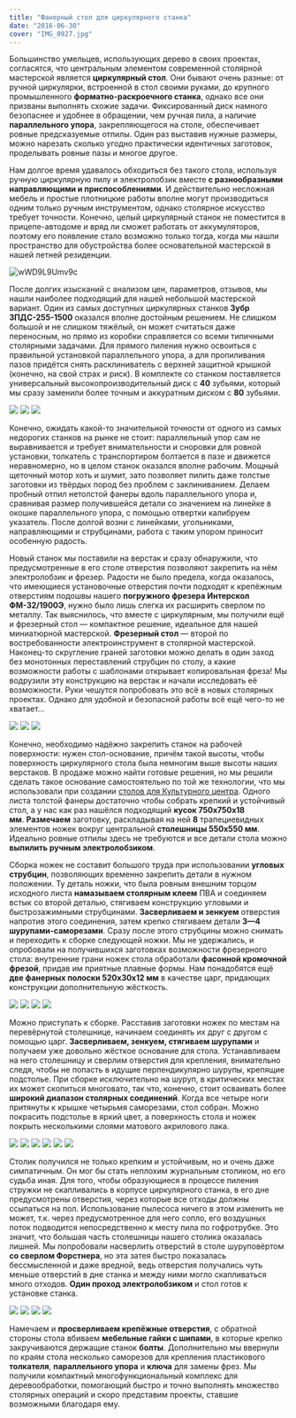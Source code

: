 ```yaml
---
title: "Фанерный стол для циркулярного станка"
date: "2016-06-30"
cover: "IMG_0927.jpg"
---
```


Большинство умельцев, использующих дерево в своих проектах, согласятся, что центральным элементом современной столярной мастерской является **циркулярный стол**. Они бывают очень разные: от ручной циркулярки, встроенной в стол своими руками, до крупного промышленного **форматно-раскроечного станка**, однако все они призваны выполнять схожие задачи. Фиксированный диск намного безопаснее и удобнее в обращении, чем ручная пила, а наличие **параллельного упора**, закрепляющегося на столе, обеспечивает ровные предсказуемые отпилы. Один раз выставив нужные размеры, можно нарезать сколько угодно практически идентичных заготовок, проделывать ровные пазы и многое другое.

Нам долгое время удавалось обходиться без такого стола, используя ручную циркулярную пилу и электролобзик вместе **с разнообразными направляющими и приспособлениями**. И действительно несложная мебель и простые плотницкие работы вполне могут производиться одним только ручным инструментом, однако столярное искусство требует точности. Конечно, целый циркулярный станок не поместится в прицепе-автодоме и вряд ли сможет работать от аккумуляторов, поэтому его появление стало возможно только тогда, когда мы нашли пространство для обустройства более основательной мастерской в нашей летней резиденции.

![wWD9L9Umv9c](./images/wWD9L9Umv9c.jpg)

После долгих изысканий с анализом цен, параметров, отзывов, мы нашли наиболее подходящий для нашей небольшой мастерской вариант. Один из самых доступных циркулярных станков **Зубр ЗПДС-255-1500** оказался вполне достойным решением. Не слишком большой и не слишком тяжёлый, он может считаться даже переносным, но прямо из коробки справляется со всеми типичными столярными задачами. Для прямого пиления нужно освоиться с правильной установкой параллельного упора, а для пропиливания пазов придётся снять расклиниватель с верхней защитной крышкой (конечно, на свой страх и риск). В комплекте со станком поставляется универсальный высокопроизводительный диск с **40** зубьями, который мы сразу заменили более точным и аккуратным диском с **80** зубьями.

![](./images/IMG_0901.jpg)
![](./images/IMG_0903.jpg)
![](./images/IMG_0906.jpg)

Конечно, ожидать какой-то значительной точности от одного из самых недорогих станков на рынке не стоит: параллельный упор сам не выравнивается и требует внимательности и сноровки для ровной установки, толкатель с транспортиром болтается в пазе и движется неравномерно, но в целом станок оказался вполне рабочим. Мощный щеточный мотор хоть и шумит, зато позволяет пилить даже толстые заготовки из твёрдых пород без проблем с заклиниванием. Делаем пробный отпил нетолстой фанеры вдоль параллельного упора и, сравнивая размер получившейся детали со значением на линейке в окошке параллельного упора, с помощью отвертки калибруем указатель. После долгой возни с линейками, угольниками, направляющими и струбцинами, работа с таким упором приносит особенную радость.

Новый станок мы поставили на верстак и сразу обнаружили, что предусмотренные в его столе отверстия позволяют закрепить на нём электролобзик и фрезер. Радости не было предела, когда оказалось, что имеющиеся установочные отверстия почти подходят к крепёжным отверстиям подошвы нашего **погружного фрезера Интерскол ФМ-32/1900Э**, нужно было лишь слегка их расширить сверлом по металлу. Так выяснилось, что вместе с циркулярным, мы получили ещё и фрезерный стол — компактное решение, идеальное для нашей миниатюрной мастерской. **Фрезерный стол** — второй по востребованности электроинструмент в столярной мастерской. Наконец-то скругление граней заготовки можно делать в один заход без монотонных переставлений струбцин по столу, а какие возможности работы с шаблонами открывает копировальная фреза! Мы водрузили эту конструкцию на верстак и начали исследовать её возможности. Руки чешутся попробовать это всё в новых столярных проектах. Однако для удобной и безопасной работы всё ещё чего-то не хватает...

![](./images/IMG_0907.jpg)
![](./images/IMG_0910.jpg)
![](./images/IMG_0913.jpg)

Конечно, необходимо надёжно закрепить станок на рабочей поверхности: нужен стол-основание, причём такой высоты, чтобы поверхность циркулярного стола была немногим выше высоты наших верстаков. В продаже можно найти готовые решения, но мы решили сделать такое основание самостоятельно по той же технологии, что мы использовали при создании [столов для Культурного центра](/practice/project/plywood-table/). Одного листа толстой фанеры достаточно чтобы собрать крепкий и устойчивый стол, а у нас как раз нашёлся подходящий **кусок 750х750х18 мм**. **Размечаем** заготовку, раскладывая на ней **8** трапециевидных элементов ножек вокруг центральной **столешницы 550х550 мм**. Идеально ровные отпилы здесь не требуются и все детали стола можно **выпилить ручным электролобзиком**.

Сборка ножек не составит большого труда при использовании **угловых струбцин**, позволяющих временно закрепить детали в нужном положении. Ту деталь ножки, что была ровным внешним торцом исходного листа **намазываем столярным клеем** ПВА и соединяем встык со второй деталью, стягиваем конструкцию угловыми и быстрозажимными струбцинами. **Засверливаем и зенкуем** отверстия напротив этого соединения, затем крепко стягиваем детали **3—4 шурупами-саморезами**. Сразу после этого струбцины можно снимать и переходить к сборке следующей ножки. Мы не удержались, и опробовали на получившихся заготовках возможности фрезерного стола: внутренние грани ножек стола обработали **фасонной кромочной фрезой**, придав им приятные плавные формы. Нам понадобятся ещё **две фанерных полоски 520х30х12 мм** в качестве царг, придающих конструкции дополнительную жёсткость.

![](./images/IMG_0915.jpg)
![](./images/IMG_0917.jpg)
![](./images/IMG_0918.jpg)
![](./images/IMG_0921.jpg)

Можно приступать к сборке. Расставив заготовки ножек по местам на перевёрнутой столешнице, начинаем соединять их друг с другом с помощью царг. **Засверливаем, зенкуем, стягиваем шурупами** и получаем уже довольно жёсткое основание для стола. Устанавливаем на него столешницу и сверлим отверстия для крепления, внимательно следя, чтобы не попасть в идущие перпендикулярно шурупы, крепящие подстолье. При сборке исключительно на шуруп, в критических местах их может скопиться многовато, так что, конечно, стоит осваивать более **широкий диапазон столярных соединений**. Когда все четыре ноги притянуты к крышке четырьмя саморезами, стол собран. Можно покрасить подстолье в яркий цвет, а поверхность стола и ножек покрыть несколькими слоями матового акрилового лака.

![](./images/IMG_0926.jpg)
![](./images/IMG_0943.jpg)
![](./images/IMG_1194.jpg)
![](./images/IMG_1195.jpg)
![](./images/IMG_1199.jpg)
![](./images/IMG_1200.jpg)

Столик получился не только крепким и устойчивым, но и очень даже симпатичным. Он мог бы стать неплохим журнальным столиком, но его судьба иная. Для того, чтобы образующиеся в процессе пиления стружки не скапливались в корпусе циркулярного станка, в его дне предусмотрены отверстия, через которые все отходы должны ссыпаться на пол. Использование пылесоса ничего в этом изменить не может, т.к. через предусмотренное для него сопло, его воздушных поток подводится непосредственно к месту пила по гофротрубке. Это значит, что большая часть столешницы нашего столика оказалась лишней. Мы попробовали насверлить отверстий в столе шуруповёртом **со сверлом Форстнера**, но эта затея быстро показалась бессмысленной и даже вредной, ведь отверстия получались чуть меньше отверстий в дне станка и между ними могло скапливаться много отходов. **Один проход электролобзиком** и стол готов к установке станка.

![](./images/IMG_1203.jpg)
![](./images/IMG_1204.jpg)
![](./images/IMG_1205.jpg)
![](./images/IMG_1206.jpg)

Намечаем и **просверливаем крепёжные отверстия**, с обратной стороны стола вбиваем **мебельные гайки с шипами**, в которые крепко закручиваются держащие станок **болты**. Дополнительно мы ввернули по краям стола несколько саморезов для крепления пластикового **толкателя**, **параллельного упора** и **ключа** для замены фрез. Мы получили компактный многофункциональный комплекс для деревообработки, помогающий быстро и точно выполнять множество столярных операций и скоро представим проекты, ставшие возможными благодаря ему.
